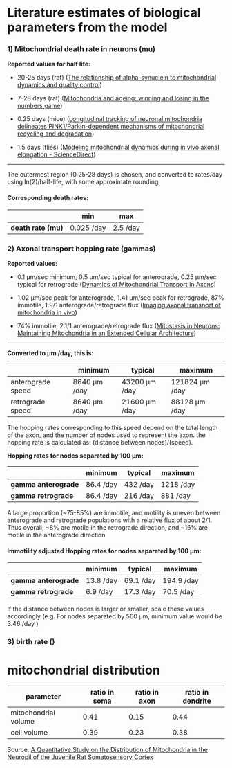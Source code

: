 # Literature estimates of biological parameters from the model

### 1) Mitochondrial death rate in neurons (mu)

**Reported values for half life:**

- 20-25 days (rat) ([The relationship of alpha-synuclein to mitochondrial dynamics and quality control](https://doi.org/10.3389/fnmol.2022.947191))

- 7-28 days (rat) ([Mitochondria and ageing: winning and losing in the numbers game](https://doi.org/10.1002/bies.20634))

- 0.25 days (mice) ([Longitudinal tracking of neuronal mitochondria delineates PINK1/Parkin-dependent mechanisms of mitochondrial recycling and degradation](https://doi.org/10.1126/sciadv.abf6580))

- 1.5 days (flies) ([Modeling mitochondrial dynamics during in vivo axonal elongation - ScienceDirect](https://www.sciencedirect.com/science/article/pii/S0022519308004724?casa_token=rPmBGT5oZ3MAAAAA:pgTQ5LZelA085SZirV5r8i1VHXZUGCex1t-3iyHx8rMUPyqlIyGASAe_Y1IDSg-y3qAklEuuXg))

----

The outermost region (0.25-28 days) is chosen, and converted to rates/day using ln(2)/half-life, with some approximate rounding

#### Corresponding death rates:

|                     | min        | max      |
| ------------------- | ---------- | -------- |
| **death rate (mu)** | 0.025 /day | 2.5 /day |

### 2) Axonal transport hopping rate (gammas)

**Reported values:**

- 0.1 μm/sec minimum, 0.5 μm/sec typical for anterograde, 0.25 μm/sec typical for retrograde ([Dynamics of Mitochondrial Transport in Axons](https://doi.org/10.3389/fncel.2016.00123))

- 1.02 μm/sec peak for anterograde, 1.41 μm/sec peak for retrograde, 87% immotile, 1.9/1 anterograde/retrograde flux ([Imaging axonal transport of mitochondria in vivo](https://doi.org/10.1038/nmeth1055))

- 74% immotile, 2.1/1 anterograde/retrograde flux ([Mitostasis in Neurons: Maintaining Mitochondria in an Extended Cellular Architecture](https://doi.org/10.1016/j.neuron.2017.09.055 "Persistent link using digital object identifier"))

----

**Converted to μm /day, this is:**

|                   | minimum      | typical       | maximum        |
| ----------------- | ------------ | ------------- | -------------- |
| anterograde speed | 8640 μm /day | 43200 μm /day | 121824 μm /day |
| retrograde speed  | 8640 μm /day | 21600 μm /day | 88128 μm /day  |

The hopping rates corresponding to this speed depend on the total length of the axon, and the number of nodes used to represent the axon. the hopping rate is calculated as: (distance between nodes)/(speed).

**Hopping rates for nodes separated by 100 μm:**

|                       | minimum   | typical  | maximum   |
| --------------------- | --------- | -------- | --------- |
| **gamma anterograde** | 86.4 /day | 432 /day | 1218 /day |
| **gamma retrograde**  | 86.4 /day | 216 /day | 881 /day  |

A large proportion (~75-85%) are immotile, and motility is uneven between anterograde and retrograde populations with a relative flux of about 2/1. Thus overall, ~8% are motile in the retrograde direction, and ~16% are motile in the anterograde direction

#### Immotility adjusted Hopping rates for nodes separated by 100 μm:

|                       | minimum   | typical   | maximum    |
| --------------------- | --------- | --------- | ---------- |
| **gamma anterograde** | 13.8 /day | 69.1 /day | 194.9 /day |
| **gamma retrograde**  | 6.9 /day  | 17.3 /day | 70.5 /day  |

If the distance between nodes is larger or smaller, scale these values accordingly (e.g. For nodes separated by 500 μm, minimum value would be 3.46 /day )

### 3) birth rate ()



# mitochondrial distribution

| parameter            | ratio in soma | ratio in axon | ratio in dendrite |
| -------------------- | ------------- | ------------- | ----------------- |
| mitochondrial volume | 0.41          | 0.15          | 0.44              |
| cell volume          | 0.39          | 0.23          | 0.38              |

Source: [A Quantitative Study on the Distribution of Mitochondria in the Neuropil of the Juvenile Rat Somatosensory Cortex]("https://academic.oup.com/cercor/article/28/10/3673/5060262")
